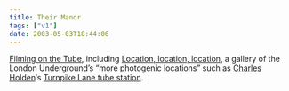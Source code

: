```yaml
---
title: Their Manor
tags: ["v1"]
date: 2003-05-03T18:44:06
---
```


[Filming on the Tube][1], including [Location, location, location][2], a gallery of the London Underground&#8217;s &#8220;more photogenic locations&#8221; such as [Charles Holden][3]&#8216;s [Turnpike Lane tube station][4].

[1]: http://www.thetube.com/content/faq/filming.asp "The Tube: Filming opportunities on the tube"
[2]: http://www.thetube.com/content/faq/filming/ "The Tube: Location, location, location"
[3]: http://www.ltmuseum.co.uk/learning/online_resources/ecobus_omnibus/pg/1919a.htm#73d "London Transport Museum: Design For London Transport: Architecture"
[4]: http://www.thetube.com/content/faq/filming/largeImage.asp?sect=ee&pix=043&loc=Turnpike%20Lane "The Tube: Location, location, location: Turnpike Lane"
